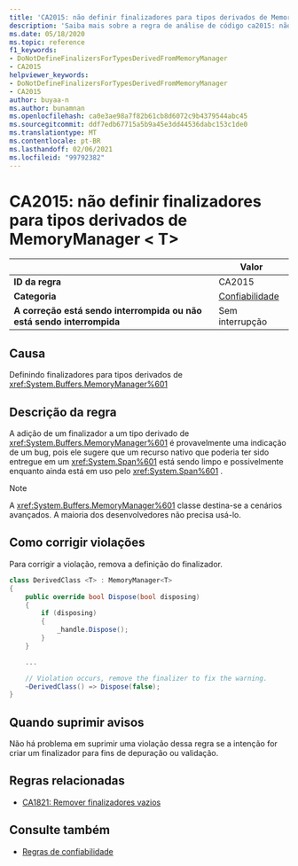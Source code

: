 ```yaml
---
title: 'CA2015: não definir finalizadores para tipos derivados de MemoryManager &lt; T &gt; (análise de código)'
description: 'Saiba mais sobre a regra de análise de código ca2015: não defina finalizadores para tipos derivados do MemoryManager &lt; T&gt;'
ms.date: 05/18/2020
ms.topic: reference
f1_keywords:
- DoNotDefineFinalizersForTypesDerivedFromMemoryManager
- CA2015
helpviewer_keywords:
- DoNotDefineFinalizersForTypesDerivedFromMemoryManager
- CA2015
author: buyaa-n
ms.author: bunamnan
ms.openlocfilehash: ca0e3ae98a7f82b61cb8d6072c9b4379544abc45
ms.sourcegitcommit: ddf7edb67715a5b9a45e3dd44536dabc153c1de0
ms.translationtype: MT
ms.contentlocale: pt-BR
ms.lasthandoff: 02/06/2021
ms.locfileid: "99792382"
---
```

# <a name="ca2015-do-not-define-finalizers-for-types-derived-from-memorymanagerlttgt"></a>CA2015: não definir finalizadores para tipos derivados de MemoryManager &lt; T&gt;

| | Valor |
|-|-|
| **ID da regra** |CA2015|
| **Categoria** |[Confiabilidade](reliability-warnings.md)|
| **A correção está sendo interrompida ou não está sendo interrompida** |Sem interrupção|

## <a name="cause"></a>Causa

Definindo finalizadores para tipos derivados de <xref:System.Buffers.MemoryManager%601>

## <a name="rule-description"></a>Descrição da regra

A adição de um finalizador a um tipo derivado de <xref:System.Buffers.MemoryManager%601> é provavelmente uma indicação de um bug, pois ele sugere que um recurso nativo que poderia ter sido entregue em um <xref:System.Span%601> está sendo limpo e possivelmente enquanto ainda está em uso pelo <xref:System.Span%601> .

> [!NOTE]
> A <xref:System.Buffers.MemoryManager%601> classe destina-se a cenários avançados. A maioria dos desenvolvedores não precisa usá-lo.

## <a name="how-to-fix-violations"></a>Como corrigir violações

Para corrigir a violação, remova a definição do finalizador.

```csharp
class DerivedClass <T> : MemoryManager<T>
{
    public override bool Dispose(bool disposing)
    {
        if (disposing)
        {
            _handle.Dispose();
        }
    }

    ...

    // Violation occurs, remove the finalizer to fix the warning.
    ~DerivedClass() => Dispose(false);
}
```

## <a name="when-to-suppress-warnings"></a>Quando suprimir avisos

Não há problema em suprimir uma violação dessa regra se a intenção for criar um finalizador para fins de depuração ou validação.

## <a name="related-rules"></a>Regras relacionadas

- [CA1821: Remover finalizadores vazios](ca1821.md)

## <a name="see-also"></a>Consulte também

- [Regras de confiabilidade](reliability-warnings.md)
